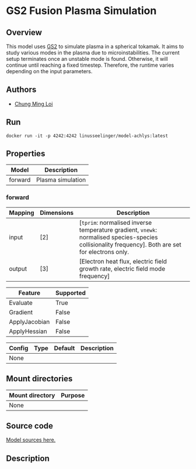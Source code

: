 # GS2 Fusion Plasma Simulation

## Overview
This model uses [GS2](https://gyrokinetics.gitlab.io/gs2/index.html) to simulate plasma in a spherical tokamak. It aims to study various modes in the plasma due to microinstabilities. The current setup terminates once an unstable mode is found. Otherwise, it will continue until reaching a fixed timestep. Therefore, the runtime varies depending on the input parameters.

## Authors
- [Chung Ming Loi](mailto:chung.m.loi@durham.ac.uk)


## Run
```
docker run -it -p 4242:4242 linusseelinger/model-achlys:latest
```

## Properties

Model | Description
---|---
forward | Plasma simulation

### forward
Mapping | Dimensions | Description
---|---|---
input | [2] | [`tprim`: normalised inverse temperature gradient, `vnewk`: normalised species-species collisionality frequency]. Both are set for electrons only. 
output | [3] | [Electron heat flux, electric field growth rate, electric field mode frequency]

Feature | Supported
---|---
Evaluate | True
Gradient | False
ApplyJacobian | False
ApplyHessian | False

Config | Type | Default | Description
---|---|---|---
None | | |

## Mount directories
Mount directory | Purpose
---|---
None |

## Source code

[Model sources here.](https://github.com/UM-Bridge/benchmarks/tree/gs2/models/gs2)

## Description

